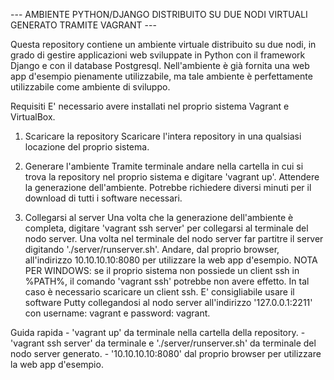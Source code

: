 --- AMBIENTE PYTHON/DJANGO DISTRIBUITO SU DUE NODI VIRTUALI GENERATO TRAMITE VAGRANT ---

Questa repository contiene un ambiente virtuale distribuito su due nodi, in grado di gestire applicazioni web sviluppate in Python con il framework Django e con il database Postgresql. Nell'ambiente è già fornita una web app d'esempio pienamente utilizzabile, ma tale ambiente è perfettamente utilizzabile come ambiente di sviluppo.

Requisiti
	E' necessario avere installati nel proprio sistema Vagrant e VirtualBox.

1) Scaricare la repository
	Scaricare l'intera repository in una qualsiasi locazione del proprio sistema.

2) Generare l'ambiente
	Tramite terminale andare nella cartella in cui si trova la repository nel proprio sistema e digitare 'vagrant up'.
	Attendere la generazione dell'ambiente. Potrebbe richiedere diversi minuti per il download di tutti i software necessari.

3) Collegarsi al server
	Una volta che la generazione dell'ambiente è completa, digitare 'vagrant ssh server' per collegarsi al terminale del nodo server. Una volta nel terminale del nodo server far partitre il server digitando './server/runserver.sh'.
	Andare, dal proprio browser, all'indirizzo 10.10.10.10:8080 per utilizzare la web app d'esempio.
	NOTA PER WINDOWS: se il proprio sistema non possiede un client ssh in %PATH%, il comando 'vagrant ssh' potrebbe non avere effetto. In tal caso è necessario scaricare un client ssh. E' consigliabile usare il software Putty collegandosi al nodo server all'indirizzo '127.0.0.1:2211' con username: vagrant e password: vagrant.

Guida rapida
	- 'vagrant up' da terminale nella cartella della repository.
	- 'vagrant ssh server' da terminale e './server/runserver.sh' da terminale del nodo server generato.
	- '10.10.10.10:8080' dal proprio browser per utilizzare la web app d'esempio.
